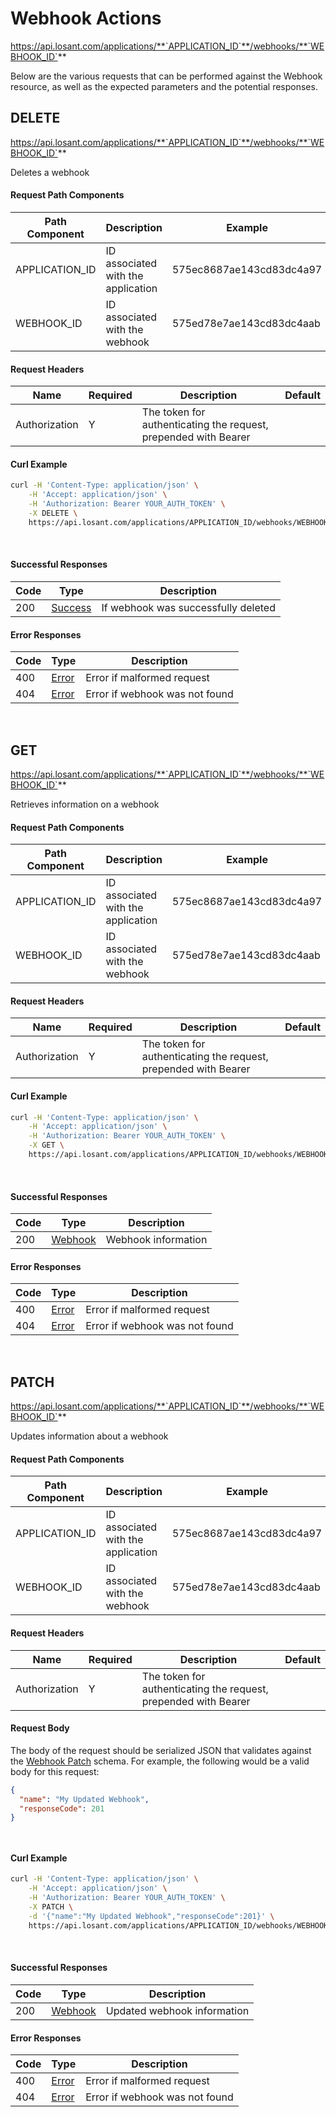 # Webhook Actions

https://api.losant.com/applications/**`APPLICATION_ID`**/webhooks/**`WEBHOOK_ID`**

Below are the various requests that can be performed against the
Webhook resource, as well as the expected
parameters and the potential responses.

## DELETE

https://api.losant.com/applications/**`APPLICATION_ID`**/webhooks/**`WEBHOOK_ID`**

Deletes a webhook

#### Request Path Components

| Path Component | Description | Example |
| -------------- | ----------- | ------- |
| APPLICATION_ID | ID associated with the application | 575ec8687ae143cd83dc4a97 |
| WEBHOOK_ID | ID associated with the webhook | 575ed78e7ae143cd83dc4aab |

#### Request Headers

| Name | Required | Description | Default |
| ---- | -------- | ----------- | ------- |
| Authorization | Y | The token for authenticating the request, prepended with Bearer | |

#### Curl Example

```bash
curl -H 'Content-Type: application/json' \
    -H 'Accept: application/json' \
    -H 'Authorization: Bearer YOUR_AUTH_TOKEN' \
    -X DELETE \
    https://api.losant.com/applications/APPLICATION_ID/webhooks/WEBHOOK_ID
```
<br/>

#### Successful Responses

| Code | Type | Description |
| ---- | ---- | ----------- |
| 200 | [Success](schemas.md#success) | If webhook was successfully deleted |

#### Error Responses

| Code | Type | Description |
| ---- | ---- | ----------- |
| 400 | [Error](schemas.md#error) | Error if malformed request |
| 404 | [Error](schemas.md#error) | Error if webhook was not found |

<br/>

## GET

https://api.losant.com/applications/**`APPLICATION_ID`**/webhooks/**`WEBHOOK_ID`**

Retrieves information on a webhook

#### Request Path Components

| Path Component | Description | Example |
| -------------- | ----------- | ------- |
| APPLICATION_ID | ID associated with the application | 575ec8687ae143cd83dc4a97 |
| WEBHOOK_ID | ID associated with the webhook | 575ed78e7ae143cd83dc4aab |

#### Request Headers

| Name | Required | Description | Default |
| ---- | -------- | ----------- | ------- |
| Authorization | Y | The token for authenticating the request, prepended with Bearer | |

#### Curl Example

```bash
curl -H 'Content-Type: application/json' \
    -H 'Accept: application/json' \
    -H 'Authorization: Bearer YOUR_AUTH_TOKEN' \
    -X GET \
    https://api.losant.com/applications/APPLICATION_ID/webhooks/WEBHOOK_ID
```
<br/>

#### Successful Responses

| Code | Type | Description |
| ---- | ---- | ----------- |
| 200 | [Webhook](schemas.md#webhook) | Webhook information |

#### Error Responses

| Code | Type | Description |
| ---- | ---- | ----------- |
| 400 | [Error](schemas.md#error) | Error if malformed request |
| 404 | [Error](schemas.md#error) | Error if webhook was not found |

<br/>

## PATCH

https://api.losant.com/applications/**`APPLICATION_ID`**/webhooks/**`WEBHOOK_ID`**

Updates information about a webhook

#### Request Path Components

| Path Component | Description | Example |
| -------------- | ----------- | ------- |
| APPLICATION_ID | ID associated with the application | 575ec8687ae143cd83dc4a97 |
| WEBHOOK_ID | ID associated with the webhook | 575ed78e7ae143cd83dc4aab |

#### Request Headers

| Name | Required | Description | Default |
| ---- | -------- | ----------- | ------- |
| Authorization | Y | The token for authenticating the request, prepended with Bearer | |

#### Request Body

The body of the request should be serialized JSON that validates against
the [Webhook Patch](schemas.md#webhook-patch) schema.  For example, the following would be a
valid body for this request:

```json
{
  "name": "My Updated Webhook",
  "responseCode": 201
}
```
<small><br/></small>

#### Curl Example

```bash
curl -H 'Content-Type: application/json' \
    -H 'Accept: application/json' \
    -H 'Authorization: Bearer YOUR_AUTH_TOKEN' \
    -X PATCH \
    -d '{"name":"My Updated Webhook","responseCode":201}' \
    https://api.losant.com/applications/APPLICATION_ID/webhooks/WEBHOOK_ID
```
<br/>

#### Successful Responses

| Code | Type | Description |
| ---- | ---- | ----------- |
| 200 | [Webhook](schemas.md#webhook) | Updated webhook information |

#### Error Responses

| Code | Type | Description |
| ---- | ---- | ----------- |
| 400 | [Error](schemas.md#error) | Error if malformed request |
| 404 | [Error](schemas.md#error) | Error if webhook was not found |

<br/>

